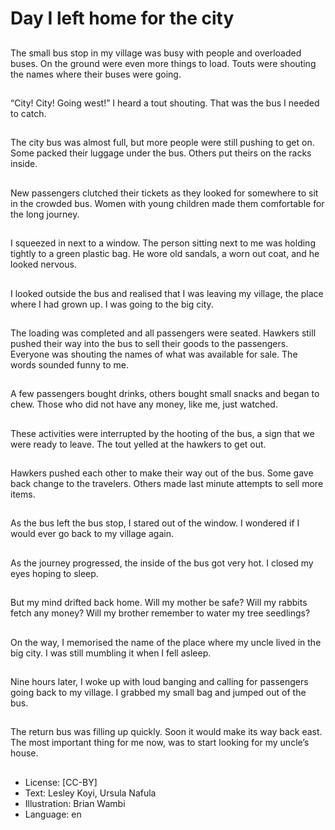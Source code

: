 # Day I left home for the city

##
The small bus stop in my village was busy with people and overloaded buses. On the ground were even more things to load. Touts were shouting the names where their buses were going.

##
“City! City! Going west!” I heard a tout shouting. That was the bus I needed to catch.

##
The city bus was almost full, but more people were still pushing to get on. Some packed their luggage under the bus. Others put theirs on the racks inside.

##
New passengers clutched their tickets as they looked for somewhere to sit in the crowded bus. Women with young children made them comfortable for the long journey.

##
I squeezed in next to a window. The person sitting next to me was holding tightly to a green plastic bag. He wore old sandals, a worn out coat, and he looked nervous.

##
I looked outside the bus and realised that I was leaving my village, the place where I had grown up. I was going to the big city.

##
The loading was completed and all passengers were seated. Hawkers still pushed their way into the bus to sell their goods to the passengers. Everyone was shouting the names of what was available for sale. The words sounded funny to me.

##
A few passengers bought drinks, others bought small snacks and began to chew. Those who did not have any money, like me, just watched.

##
These activities were interrupted by the hooting of the bus, a sign that we were ready to leave. The tout yelled at the hawkers to get out.

##
Hawkers pushed each other to make their way out of the bus. Some gave back change to the travelers. Others made last minute attempts to sell more items.

##
As the bus left the bus stop, I stared out of the window. I wondered if I would ever go back to my village again.

##
As the journey progressed, the inside of the bus got very hot. I closed my eyes hoping to sleep.

##
But my mind drifted back home. Will my mother be safe? Will my rabbits fetch any money? Will my brother remember to water my tree seedlings?

##
On the way, I memorised the name of the place where my uncle lived in the big city. I was still mumbling it when I fell asleep.

##
Nine hours later, I woke up with loud banging and calling for passengers going back to my village. I grabbed my small bag and jumped out of the bus.

##
The return bus was filling up quickly. Soon it would make its way back east. The most important thing for me now, was to start looking for my uncle’s house.

##
* License: [CC-BY]
* Text: Lesley Koyi, Ursula Nafula
* Illustration: Brian Wambi
* Language: en
